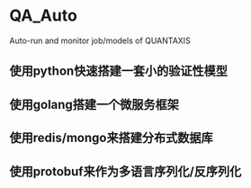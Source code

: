 # QA_Auto

Auto-run and monitor job/models of QUANTAXIS



## 使用python快速搭建一套小的验证性模型

## 使用golang搭建一个微服务框架

## 使用redis/mongo来搭建分布式数据库

## 使用protobuf来作为多语言序列化/反序列化
